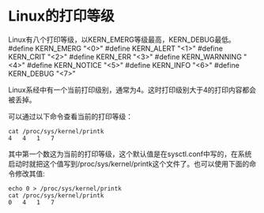 # Linux的打印等级
Linux有八个打印等级，以KERN_EMERG等级最高，KERN_DEBUG最低。
    #define KERN_EMERG       	"<0>"
    #define KERN_ALERT			"<1>"
    #define KERN_CRIT			"<2>"
    #define KERN_ERR			"<3>"
    #define KERN_WARNNING		"<4>"
    #define KERN_NOTICE			"<5>"
    #define KERN_INFO			"<6>"
    #define KERN_DEBUG			"<7>"

Linux系经中有一个当前打印级别，通常为4。这时打印级别大于4的打印内容都会被丢掉。

可以通过以下命令查看当前的打印等级：

    cat /proc/sys/kernel/printk
    4   4   1   7
其中第一个数这为当前的打印等级，这个默认值是在sysctl.conf中写的，在系统启动时就把这个值写到/proc/sys/kernel/printk这个文件了。也可以使用下面的命令修改其值:

    echo 0 > /proc/sys/kernel/printk
    cat /proc/sys/kernel/printk
    0   4   1   7





